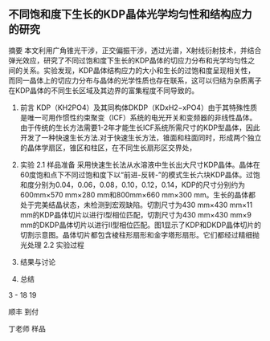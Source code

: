 ## 不同饱和度下生长的KDP晶体光学均匀性和结构应力的研究
摘要
本文利用广角锥光干涉，正交偏振干涉，透过光谱，X射线衍射技术，并结合弹光效应，研究了不同过饱和度下生长的KDP晶体的切应力分布和光学均匀性之间的关系。实验发现，KDP晶体结构应力的大小和生长的过饱和度呈现相关性，而同一晶体上的切应力分布与晶体的光学性质也存在联系，这可以归结为杂质离子在KDP晶体的不同生长区域及其边界的富集程度不同导致的。
1. 前言
   KDP（KH2PO4）及其同构体DKDP（KDxH2−xPO4）由于其特殊性质是唯一可用作惯性约束聚变（ICF）系统的电光开关和变频器的非线性晶体。由于传统的生长方法需要1-2年才能生长ICF系统所需尺寸的KDP型晶体，因此开发了一种快速生长方法.对于快速生长方法，锥面和柱面同时，形成两个独立的晶体学扇区，锥区和柱区，在不同生长扇形区交界处，
2. 实验
 2.1 样品准备
  采用快速生长法从水溶液中生长出大尺寸KDP晶体。晶体在60度饱和点下不同过饱和度下以“前进-反转-”的模式生长六块KDP晶体。过饱和度分别为0.04，0.06，0.08，0.10，0.12，0.14，KDP的尺寸分别约为600mm×570 mm×280 mm和800mm×660 mm×300 mm。生长的晶体都处于完美结晶状态，未检测到宏观缺陷。切割尺寸为430 mm×430 mm×11 mm的KDP晶体切片以进行I型相位匹配，切割尺寸为430 mm×430 mm×9 mm的DKDP晶体切片以进行II型相位匹配。图1显示了KDP和DKDP晶体切片的切割示意图。晶体切片都包含棱柱形扇形和金字塔形扇形。它们都经过精细抛光处理
 2.2 实验过程
  
   
  
3. 结果与讨论
4. 总结
  

3 - 18 19

顺丰 到付

丁老师  样品  

